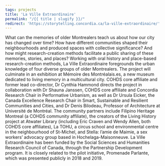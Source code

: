 ```yaml
---
tags: projects
title: 'La Ville Extraordinaire'
permalink: "/{{ title | slugify }}/"
redirect: 'https://storytelling.concordia.ca/la-ville-extraordinaire/'
---
```


What can the memories of older Montrealers teach us about how our city has changed over time? How have different communities shaped their neighbourhoods and produced spaces with collective significance? And how might research-creation methods facilitate a public sharing of these memories, stories, and places? Working with oral history and place-based research-creation methods, La Ville Extraordinaire foregrounds the urban knowledge of four diverse groups of older Montrealers. The project will culminate in an exhibition at Mémoire des Montréalais.es, a new museum dedicated to living memory in a multicultural city. COHDS core affiliate and former lead co-director, Dr Cynthia Hammond directs the project in collaboration with Dr Shauna Janssen, COHDS core affiliate and Concordia Research Chair in Performative Urbanism, as well as Dr Ursula Eicker, the Canada Excellence Research Chair in Smart, Sustainable and Resilient Communities and Cities, and Dr Denis Bilodeau, Professor of Architecture at Université de Montréal. The community partners include Filipino Heritage Montreal (a COHDS community affiliate), the creators of the Living History project at Atwater Library (including Eric Craven and Wendy Allen, both COHDS core affiliates), La TOHU, a circus school and environmental centre in the neighbourhood of St-Michel, and Stella: l’amie de Maimie, a sex workers’ advocacy group based in Hochelaga-Maisonneuve. La Ville Extraordinaire has been funded by the Social Sciences and Humanities Research Council of Canada, through the Partnership Development program. It is closely related to the pilot initiative, Promenade Parlante, which was presented publicly in 2018 and 2019. 